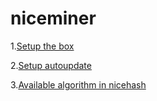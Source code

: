 # niceminer

1.[Setup the box](https://www.pugetsystems.com/labs/hpc/The-Best-Way-To-Install-Ubuntu-18-04-with-NVIDIA-Drivers-and-any-Desktop-Flavor-1178/)

2.[Setup autoupdate](https://help.ubuntu.com/lts/serverguide/automatic-updates.html)

3.[Available algorithm in nicehash](https://www.nicehash.com/algorithm)
